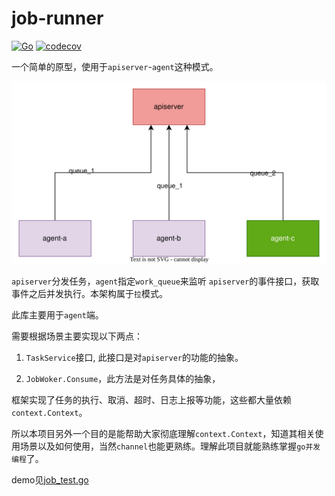 # job-runner

[![Go](https://github.com/august0715/job-worker/actions/workflows/go.yml/badge.svg)](https://github.com/august0715/job-worker/actions/workflows/go.yml)
[![codecov](https://codecov.io/gh/august0715/job-worker/branch/main/graph/badge.svg)](https://codecov.io/gh/august0715/job-worker)

一个简单的原型，使用于`apiserver`-`agent`这种模式。

![arch](doc/img/arch.svg)

`apiserver`分发任务，`agent`指定`work_queue`来监听 `apiserver`的事件接口，获取事件之后并发执行。本架构属于`拉`模式。

此库主要用于`agent`端。

需要根据场景主要实现以下两点：

1. `TaskService`接口, 此接口是对`apiserver`的功能的抽象。

2. `JobWoker.Consume`，此方法是对任务具体的抽象，


框架实现了任务的执行、取消、超时、日志上报等功能，这些都大量依赖`context.Context`。

所以本项目另外一个目的是能帮助大家彻底理解`context.Context`，知道其相关使用场景以及如何使用，当然`channel`也能更熟练。理解此项目就能熟练掌握`go并发编程`了。

demo见[job_test.go](job_test.go)

